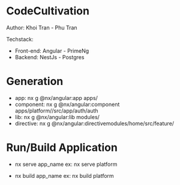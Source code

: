 # CodeCultivation

Author: Khoi Tran - Phu Tran

Techstack:

- Front-end: Angular - PrimeNg
- Backend: NestJs - Postgres

# Generation

- app: nx g @nx/angular:app apps/
- component:  nx g @nx/angular:component apps/platform//src/app/auth/auth
- lib: nx g @nx/angular:lib modules/
- directive: nx g @nx/angular:directivemodules/home/src/feature/

# Run/Build Application

- nx serve app_name
  ex: nx serve platform

- nx build app_name
  ex: nx build platform
